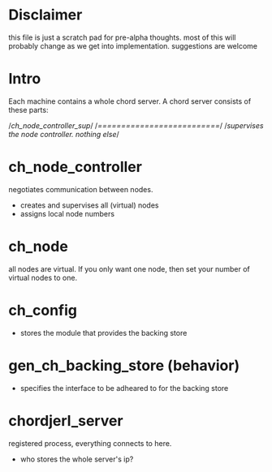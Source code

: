 Disclaimer
==========
this file is just a scratch pad for pre-alpha thoughts. most of this will
probably change as we get into implementation. suggestions are welcome

Intro
============
Each machine contains a whole chord server. A chord server consists of these parts:

/*ch_node_controller_sup*/
/*==========================*/
/*supervises the node controller. nothing else*/

ch_node_controller
===============
negotiates communication between nodes. 
  * creates and supervises all (virtual) nodes
  * assigns local node numbers

ch_node
===============
all nodes are virtual. If you only want one node, then set your number of
virtual nodes to one.

ch_config
===============
  * stores the module that provides the backing store

gen_ch_backing_store (behavior)
================
  * specifies the interface to be adheared to for the backing store


chordjerl_server
================
registered process, everything connects to here.  



  * who stores the whole server's ip?
